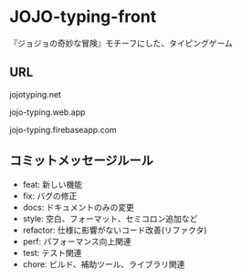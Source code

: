 # JOJO-typing-front
『ジョジョの奇妙な冒険』モチーフにした、タイピングゲーム

## URL

jojotyping.net

jojo-typing.web.app

jojo-typing.firebaseapp.com

## コミットメッセージルール
- feat: 新しい機能<br>
- fix: バグの修正<br>
- docs: ドキュメントのみの変更<br>
- style: 空白、フォーマット、セミコロン追加など<br>
- refactor: 仕様に影響がないコード改善(リファクタ)<br>
- perf: パフォーマンス向上関連<br>
- test: テスト関連<br>
- chore: ビルド、補助ツール、ライブラリ関連<br>
